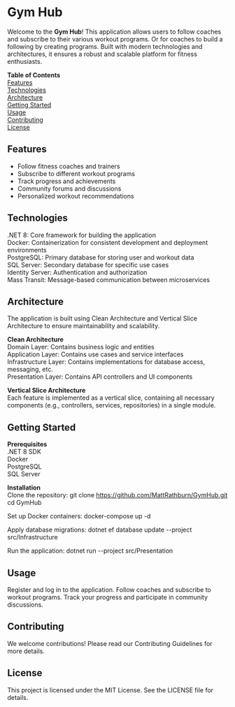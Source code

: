 # Gym Hub

Welcome to the **Gym Hub**! This application allows users to follow coaches and subscribe to their various workout programs. Or for coaches to build a following by creating programs. Built with modern technologies and architectures, it ensures a robust and scalable platform for fitness enthusiasts.

**Table of Contents**  
[Features](#features)  
[Technologies](#technologies)  
[Architecture](#architecure)  
[Getting Started](#getting-started)  
[Usage](#usage)  
[Contributing](#contributing)  
[License](#license)  

## Features
- Follow fitness coaches and trainers  
- Subscribe to different workout programs  
- Track progress and achievements  
- Community forums and discussions  
- Personalized workout recommendations    

## Technologies
.NET 8: Core framework for building the application  
Docker: Containerization for consistent development and deployment environments  
PostgreSQL: Primary database for storing user and workout data  
SQL Server: Secondary database for specific use cases  
Identity Server: Authentication and authorization  
Mass Transit: Message-based communication between microservices  

## Architecture
The application is built using Clean Architecture and Vertical Slice Architecture to ensure maintainability and scalability.

**Clean Architecture**  
Domain Layer: Contains business logic and entities  
Application Layer: Contains use cases and service interfaces  
Infrastructure Layer: Contains implementations for database access, messaging, etc.  
Presentation Layer: Contains API controllers and UI components  

**Vertical Slice Architecture**  
Each feature is implemented as a vertical slice, containing all necessary components (e.g., controllers, services, repositories) in a single module.  

## Getting Started
**Prerequisites**  
.NET 8 SDK  
Docker  
PostgreSQL  
SQL Server  

**Installation**  
Clone the repository:
git clone https://github.com/MattRathburn/GymHub.git  
cd GymHub

Set up Docker containers:
docker-compose up -d

Apply database migrations:
dotnet ef database update --project src/Infrastructure

Run the application:
dotnet run --project src/Presentation

## Usage
Register and log in to the application.
Follow coaches and subscribe to workout programs.
Track your progress and participate in community discussions.

## Contributing
We welcome contributions! Please read our Contributing Guidelines for more details.

## License
This project is licensed under the MIT License. See the LICENSE file for details.